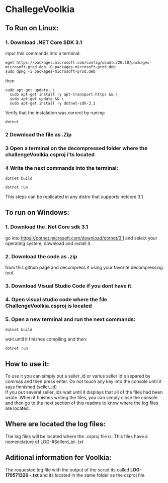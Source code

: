 # ChallegeVoolkia


## To Run on Linux:

### 1. Download .NET Core SDK 3.1
input this commands into a terminal: 
```
wget https://packages.microsoft.com/config/ubuntu/20.10/packages-microsoft-prod.deb -O packages-microsoft-prod.deb
sudo dpkg -i packages-microsoft-prod.deb

```

then 
```
sudo apt-get update; \
  sudo apt-get install -y apt-transport-https && \
  sudo apt-get update && \
  sudo apt-get install -y dotnet-sdk-3.1

```
Verify that the instalation was correct by runing:  
```
dotnet
```
### 2 Download the file as  .Zip
### 3 Open a terminal on the decompressed folder where the challengeVoolkia.csproj i'ts located
### 4 Write the next commands into the terminal:
```
dotnet build
```
```
dotnet run
```

This steps can be replicated in any distro that supports netcore 3.1 

## To run on Windows: 

### 1. Download the .Net Core sdk 3.1
go into https://dotnet.microsoft.com/download/dotnet/3.1 and select your operating system, download and install it.

### 2. Download the code as .zip
from this github page and decompress it using your favorite decompressing tool.

### 3. Download Visual Studio Code if you dont have it. 

### 4. Open visual studio code where the file ChallengeVoolkia.csproj is located

### 5. Open a new terminal and run the next commands:
```
dotnet build
```
wait until it finishes compiling and then:
```
dotnet run
```
## How to use it: 
To use it you can simply put a seller_id or varius seller id's separed by commas and then press enter. Do not touch any key into the console until it says finnished (seller_id)</br>
If you put several seller_ids wait until it displays that all of the files had been wrote. 
When it finishes writing the files, you can simply close the console and then go to the next section of this readme to know where the log files are located.

## Where are located the log files: 
The log files will be located where the .csproj file is. This files have a nomenclature of LOG-#Sellerd_id-.txt

## Aditional information for Voolkia: 
The requested log file with the output of the script its called <strong>LOG-179571326 -.txt</strong> and its located in the same folder as the csproj file.
